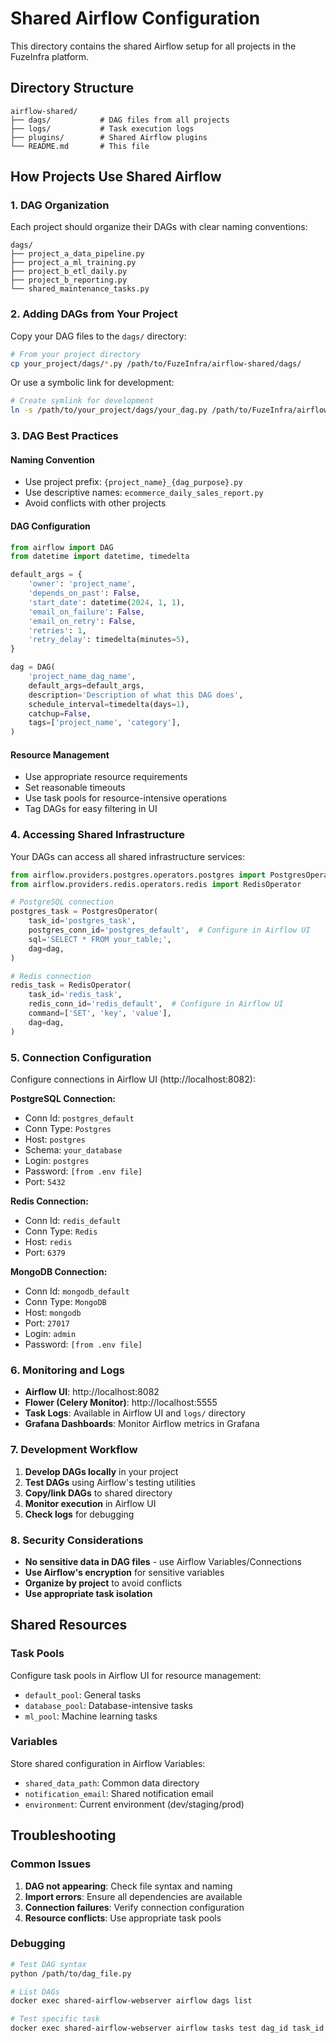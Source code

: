 # Shared Airflow Configuration

This directory contains the shared Airflow setup for all projects in the FuzeInfra platform.

## Directory Structure

```
airflow-shared/
├── dags/           # DAG files from all projects
├── logs/           # Task execution logs
├── plugins/        # Shared Airflow plugins
└── README.md       # This file
```

## How Projects Use Shared Airflow

### 1. DAG Organization
Each project should organize their DAGs with clear naming conventions:

```
dags/
├── project_a_data_pipeline.py
├── project_a_ml_training.py
├── project_b_etl_daily.py
├── project_b_reporting.py
└── shared_maintenance_tasks.py
```

### 2. Adding DAGs from Your Project
Copy your DAG files to the `dags/` directory:

```bash
# From your project directory
cp your_project/dags/*.py /path/to/FuzeInfra/airflow-shared/dags/
```

Or use a symbolic link for development:

```bash
# Create symlink for development
ln -s /path/to/your_project/dags/your_dag.py /path/to/FuzeInfra/airflow-shared/dags/
```

### 3. DAG Best Practices

#### Naming Convention
- Use project prefix: `{project_name}_{dag_purpose}.py`
- Use descriptive names: `ecommerce_daily_sales_report.py`
- Avoid conflicts with other projects

#### DAG Configuration
```python
from airflow import DAG
from datetime import datetime, timedelta

default_args = {
    'owner': 'project_name',
    'depends_on_past': False,
    'start_date': datetime(2024, 1, 1),
    'email_on_failure': False,
    'email_on_retry': False,
    'retries': 1,
    'retry_delay': timedelta(minutes=5),
}

dag = DAG(
    'project_name_dag_name',
    default_args=default_args,
    description='Description of what this DAG does',
    schedule_interval=timedelta(days=1),
    catchup=False,
    tags=['project_name', 'category'],
)
```

#### Resource Management
- Use appropriate resource requirements
- Set reasonable timeouts
- Use task pools for resource-intensive operations
- Tag DAGs for easy filtering in UI

### 4. Accessing Shared Infrastructure

Your DAGs can access all shared infrastructure services:

```python
from airflow.providers.postgres.operators.postgres import PostgresOperator
from airflow.providers.redis.operators.redis import RedisOperator

# PostgreSQL connection
postgres_task = PostgresOperator(
    task_id='postgres_task',
    postgres_conn_id='postgres_default',  # Configure in Airflow UI
    sql='SELECT * FROM your_table;',
    dag=dag,
)

# Redis connection
redis_task = RedisOperator(
    task_id='redis_task',
    redis_conn_id='redis_default',  # Configure in Airflow UI
    command=['SET', 'key', 'value'],
    dag=dag,
)
```

### 5. Connection Configuration

Configure connections in Airflow UI (http://localhost:8082):

**PostgreSQL Connection:**
- Conn Id: `postgres_default`
- Conn Type: `Postgres`
- Host: `postgres`
- Schema: `your_database`
- Login: `postgres`
- Password: `[from .env file]`
- Port: `5432`

**Redis Connection:**
- Conn Id: `redis_default`
- Conn Type: `Redis`
- Host: `redis`
- Port: `6379`

**MongoDB Connection:**
- Conn Id: `mongodb_default`
- Conn Type: `MongoDB`
- Host: `mongodb`
- Port: `27017`
- Login: `admin`
- Password: `[from .env file]`

### 6. Monitoring and Logs

- **Airflow UI**: http://localhost:8082
- **Flower (Celery Monitor)**: http://localhost:5555
- **Task Logs**: Available in Airflow UI and `logs/` directory
- **Grafana Dashboards**: Monitor Airflow metrics in Grafana

### 7. Development Workflow

1. **Develop DAGs locally** in your project
2. **Test DAGs** using Airflow's testing utilities
3. **Copy/link DAGs** to shared directory
4. **Monitor execution** in Airflow UI
5. **Check logs** for debugging

### 8. Security Considerations

- **No sensitive data in DAG files** - use Airflow Variables/Connections
- **Use Airflow's encryption** for sensitive variables
- **Organize by project** to avoid conflicts
- **Use appropriate task isolation**

## Shared Resources

### Task Pools
Configure task pools in Airflow UI for resource management:
- `default_pool`: General tasks
- `database_pool`: Database-intensive tasks
- `ml_pool`: Machine learning tasks

### Variables
Store shared configuration in Airflow Variables:
- `shared_data_path`: Common data directory
- `notification_email`: Shared notification email
- `environment`: Current environment (dev/staging/prod)

## Troubleshooting

### Common Issues
1. **DAG not appearing**: Check file syntax and naming
2. **Import errors**: Ensure all dependencies are available
3. **Connection failures**: Verify connection configuration
4. **Resource conflicts**: Use appropriate task pools

### Debugging
```bash
# Test DAG syntax
python /path/to/dag_file.py

# List DAGs
docker exec shared-airflow-webserver airflow dags list

# Test specific task
docker exec shared-airflow-webserver airflow tasks test dag_id task_id 2024-01-01
``` 